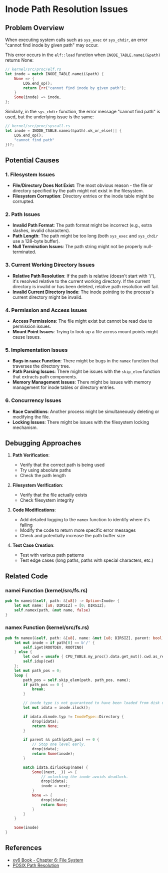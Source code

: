 # Inode Path Resolution Issues

## Problem Overview

When executing system calls such as `sys_exec` or `sys_chdir`, an error "cannot find inode by given path" may occur.

This error occurs in the `elf::load` function when `INODE_TABLE.namei(&path)` returns None:

```rust
// kernel/src/proc/elf.rs
let inode = match INODE_TABLE.namei(&path) {
    None => {
        LOG.end_op();
        return Err("cannot find inode by given path");
    }
    Some(inode) => inode,
};
```

Similarly, in the `sys_chdir` function, the error message "cannot find path" is used, but the underlying issue is the same:

```rust
// kernel/src/proc/syscall.rs
let inode = INODE_TABLE.namei(&path).ok_or_else(|| {
    LOG.end_op();
    "cannot find path"
})?;
```

## Potential Causes

### 1. Filesystem Issues

- **File/Directory Does Not Exist**: The most obvious reason - the file or directory specified by the path might not exist in the filesystem.
- **Filesystem Corruption**: Directory entries or the inode table might be corrupted.

### 2. Path Issues

- **Invalid Path Format**: The path format might be incorrect (e.g., extra slashes, invalid characters).
- **Path Length**: The path might be too long (both `sys_exec` and `sys_chdir` use a 128-byte buffer).
- **Null Termination Issues**: The path string might not be properly null-terminated.

### 3. Current Working Directory Issues

- **Relative Path Resolution**: If the path is relative (doesn't start with '/'), it's resolved relative to the current working directory. If the current directory is invalid or has been deleted, relative path resolution will fail.
- **Invalid Current Directory Inode**: The inode pointing to the process's current directory might be invalid.

### 4. Permission and Access Issues

- **Access Permissions**: The file might exist but cannot be read due to permission issues.
- **Mount Point Issues**: Trying to look up a file across mount points might cause issues.

### 5. Implementation Issues

- **Bugs in `namex` Function**: There might be bugs in the `namex` function that traverses the directory tree.
- **Path Parsing Issues**: There might be issues with the `skip_elem` function that extracts path components.
- **Memory Management Issues**: There might be issues with memory management for inode tables or directory entries.

### 6. Concurrency Issues

- **Race Conditions**: Another process might be simultaneously deleting or modifying the file.
- **Locking Issues**: There might be issues with the filesystem locking mechanism.

## Debugging Approaches

1. **Path Verification**: 
   - Verify that the correct path is being used
   - Try using absolute paths
   - Check the path length

2. **Filesystem Verification**:
   - Verify that the file actually exists
   - Check filesystem integrity

3. **Code Modifications**:
   - Add detailed logging to the `namex` function to identify where it's failing
   - Modify the code to return more specific error messages
   - Check and potentially increase the path buffer size

4. **Test Case Creation**:
   - Test with various path patterns
   - Test edge cases (long paths, paths with special characters, etc.)

## Related Code

### namei Function (kernel/src/fs.rs)

```rust
pub fn namei(&self, path: &[u8]) -> Option<Inode> {
    let mut name: [u8; DIRSIZ] = [0; DIRSIZ];
    self.namex(path, &mut name, false)
}
```

### namex Function (kernel/src/fs.rs)

```rust
pub fn namex(&self, path: &[u8], name: &mut [u8; DIRSIZ], parent: bool) -> Option<Inode> {
    let mut inode = if path[0] == b'/' {
        self.iget(ROOTDEV, ROOTINO)
    } else {
        let cwd = unsafe { CPU_TABLE.my_proc().data.get_mut().cwd.as_ref().unwrap() };
        self.idup(cwd)
    };
    let mut path_pos = 0;
    loop {
        path_pos = self.skip_elem(path, path_pos, name);
        if path_pos == 0 {
            break;
        }

        // inode type is not guaranteed to have been loaded from disk until `ilock` runs.
        let mut idata = inode.ilock();

        if idata.dinode.typ != InodeType::Directory {
            drop(idata);
            return None;
        }

        if parent && path[path_pos] == 0 {
            // Stop one level early.
            drop(idata);
            return Some(inode);
        }

        match idata.dirlookup(name) {
            Some((next, _)) => {
                // unlocking the inode avoids deadlock.
                drop(idata);
                inode = next;
            }
            None => {
                drop(idata);
                return None;
            }
        }
    }

    Some(inode)
}
```

## References

- [xv6 Book - Chapter 6: File System](https://pdos.csail.mit.edu/6.828/2018/xv6/book-rev11.pdf)
- [POSIX Path Resolution](https://pubs.opengroup.org/onlinepubs/9699919799/basedefs/V1_chap04.html#tag_04_13)
